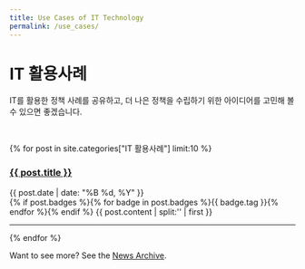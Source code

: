 ```yaml
---
title: Use Cases of IT Technology
permalink: /use_cases/
---
```


# IT 활용사례

IT를 활용한 정책 사례를 공유하고, 더 나은 정책을 수립하기 위한 아이디어를 고민해 볼 수 있으면 좋겠습니다.

<br>

{% for post in site.categories["IT 활용사례"] limit:10 %}
   <div class="post-preview">
   <h3> <a href="{{ site.baseurl }}{{ post.url }}"><b>{{ post.title }}</b></a> </h3>
   <span class="post-date">{{ post.date | date: "%B %d, %Y" }}</span><br>
   {% if post.badges %}{% for badge in post.badges %}<span class="badge badge-{{ badge.type }}">{{ badge.tag }}</span>{% endfor %}{% endif %}
   {{ post.content | split:'<!--more-->' | first }}
   <hr>
{% endfor %}

Want to see more? See the <a href="{{ site.baseurl }}/archive/">News Archive</a>.


